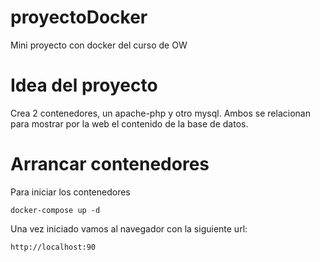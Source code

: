 # proyectoDocker
Mini proyecto con docker del curso de OW

# Idea del proyecto
Crea 2 contenedores, un apache-php y otro mysql. Ambos se relacionan para mostrar por la web el contenido de la base de datos.

# Arrancar contenedores
Para iniciar los contenedores

`docker-compose up -d`

Una vez iniciado vamos al navegador con la siguiente url:

`http://localhost:90`
